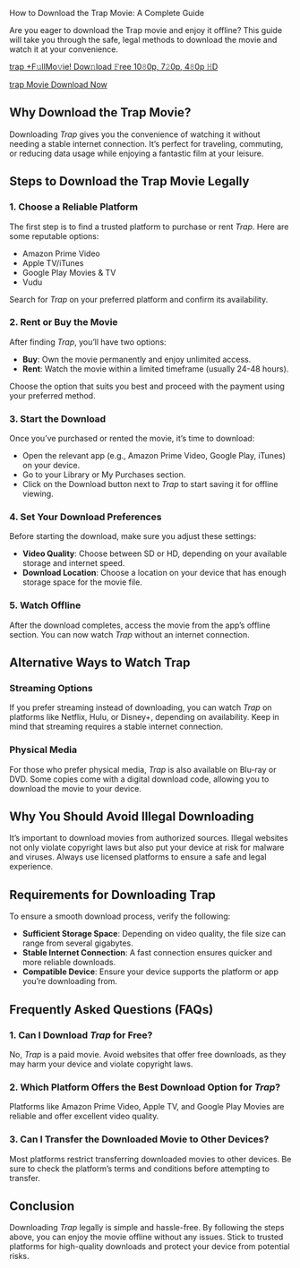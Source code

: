 
How to Download the Trap Movie: A Complete Guide

  
Are you eager to download the Trap movie and enjoy it offline? This guide will take you through the safe, legal methods to download the movie and watch it at your convenience.
 
[trap +F𝚞llMo𝚟ie! Dow𝚗load 𝙵ree 10𝟾0p, 7𝟸0p, 4𝟾0p 𝙷D](https://filmfaces.org/how-to-download-the-trap-movie-a-complete-guide/) 

 [trap Movie Download Now ](https://filmfaces.org/how-to-download-the-trap-movie-a-complete-guide/)
## Why Download the Trap Movie?
Downloading *Trap* gives you the convenience of watching it without needing a stable internet connection. It’s perfect for traveling, commuting, or reducing data usage while enjoying a fantastic film at your leisure.

## Steps to Download the Trap Movie Legally

### 1. Choose a Reliable Platform
The first step is to find a trusted platform to purchase or rent *Trap*. Here are some reputable options:

- Amazon Prime Video
- Apple TV/iTunes
- Google Play Movies & TV
- Vudu

Search for *Trap* on your preferred platform and confirm its availability.

### 2. Rent or Buy the Movie
After finding *Trap*, you’ll have two options:

- **Buy**: Own the movie permanently and enjoy unlimited access.
- **Rent**: Watch the movie within a limited timeframe (usually 24-48 hours).

Choose the option that suits you best and proceed with the payment using your preferred method.

### 3. Start the Download
Once you’ve purchased or rented the movie, it’s time to download:

- Open the relevant app (e.g., Amazon Prime Video, Google Play, iTunes) on your device.
- Go to your Library or My Purchases section.
- Click on the Download button next to *Trap* to start saving it for offline viewing.

### 4. Set Your Download Preferences
Before starting the download, make sure you adjust these settings:

- **Video Quality**: Choose between SD or HD, depending on your available storage and internet speed.
- **Download Location**: Choose a location on your device that has enough storage space for the movie file.

### 5. Watch Offline
After the download completes, access the movie from the app’s offline section. You can now watch *Trap* without an internet connection.

## Alternative Ways to Watch Trap

### Streaming Options
If you prefer streaming instead of downloading, you can watch *Trap* on platforms like Netflix, Hulu, or Disney+, depending on availability. Keep in mind that streaming requires a stable internet connection.

### Physical Media
For those who prefer physical media, *Trap* is also available on Blu-ray or DVD. Some copies come with a digital download code, allowing you to download the movie to your device.

## Why You Should Avoid Illegal Downloading
It’s important to download movies from authorized sources. Illegal websites not only violate copyright laws but also put your device at risk for malware and viruses. Always use licensed platforms to ensure a safe and legal experience.

## Requirements for Downloading Trap
To ensure a smooth download process, verify the following:

- **Sufficient Storage Space**: Depending on video quality, the file size can range from several gigabytes.
- **Stable Internet Connection**: A fast connection ensures quicker and more reliable downloads.
- **Compatible Device**: Ensure your device supports the platform or app you’re downloading from.

## Frequently Asked Questions (FAQs)

### 1. Can I Download *Trap* for Free?
No, *Trap* is a paid movie. Avoid websites that offer free downloads, as they may harm your device and violate copyright laws.

### 2. Which Platform Offers the Best Download Option for *Trap*?
Platforms like Amazon Prime Video, Apple TV, and Google Play Movies are reliable and offer excellent video quality.

### 3. Can I Transfer the Downloaded Movie to Other Devices?
Most platforms restrict transferring downloaded movies to other devices. Be sure to check the platform’s terms and conditions before attempting to transfer.

## Conclusion
Downloading *Trap* legally is simple and hassle-free. By following the steps above, you can enjoy the movie offline without any issues. Stick to trusted platforms for high-quality downloads and protect your device from potential risks.
